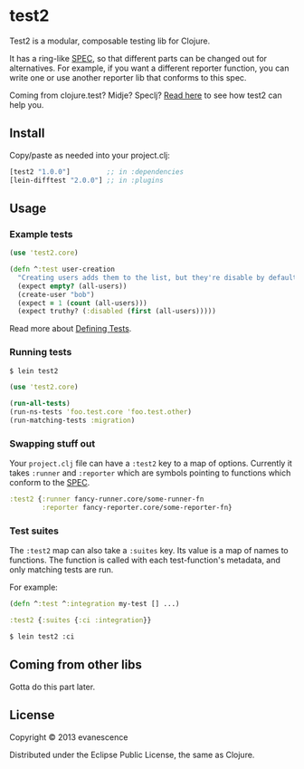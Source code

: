 # test2

Test2 is a modular, composable testing lib for Clojure.

It has a ring-like [SPEC](SPEC.md), so that different parts can be
changed out for alternatives. For example, if you want a different
reporter function, you can write one or use another reporter lib that
conforms to this spec.

Coming from clojure.test? Midje? Speclj? [Read here](#coming-from-other-libs) to see how test2 can help you.

## Install

Copy/paste as needed into your project.clj:

```clojure
[test2 "1.0.0"]         ;; in :dependencies
[lein-difftest "2.0.0"] ;; in :plugins
```

## Usage

### Example tests

```clojure
(use 'test2.core)

(defn ^:test user-creation
  "Creating users adds them to the list, but they're disable by default." []
  (expect empty? (all-users))
  (create-user "bob")
  (expect = 1 (count (all-users)))
  (expect truthy? (:disabled (first (all-users)))))
```

Read more about [Defining Tests](../../wiki/Defining-Tests).

### Running tests

```bash
$ lein test2
```

```clojure
(use 'test2.core)

(run-all-tests)
(run-ns-tests 'foo.test.core 'foo.test.other)
(run-matching-tests :migration)
```

### Swapping stuff out

Your `project.clj` file can have a `:test2` key to a map of options. Currently it takes `:runner` and `:reporter` which are symbols pointing to functions which conform to the [SPEC](SPEC.md).

```clojure
:test2 {:runner fancy-runner.core/some-runner-fn
        :reporter fancy-reporter.core/some-reporter-fn}
```

### Test suites

The `:test2` map can also take a `:suites` key. Its value is a map of names to functions. The function is called with each test-function's metadata, and only matching tests are run.

For example:

```clojure
(defn ^:test ^:integration my-test [] ...)
```

```clojure
:test2 {:suites {:ci :integration}}
```

```bash
$ lein test2 :ci
```

## Coming from other libs

Gotta do this part later.

## License

Copyright © 2013 evanescence

Distributed under the Eclipse Public License, the same as Clojure.
